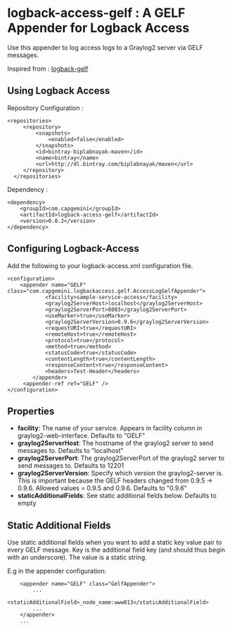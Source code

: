 logback-access-gelf :  A GELF Appender for Logback Access
==========================================

Use this appender to log access logs to a Graylog2 server via GELF messages.

Inspired from : [logback-gelf](https://github.com/Moocar/logback-gelf)

Using Logback Access
--------------------
Repository Configuration :


    <repositories>
         <repository>
             <snapshots>
                 <enabled>false</enabled>
             </snapshots>
             <id>bintray-biplabnayak-maven</id>
             <name>bintray</name>
             <url>http://dl.bintray.com/biplabnayak/maven</url>
         </repository>
      </repositories>
      
Dependency :

    <dependency>
    	<groupId>com.capgemini</groupId>
    	<artifactId>logback-access-gelf</artifactId>
    	<version>0.0.2</version>
    </dependency>

Configuring Logback-Access
---------------------

Add the following to your logback-access.xml configuration file.

    <configuration>
        <appender name="GELF" class="com.capgemini.logbackaccess.gelf.AccessLogGelfAppender">
        		<facility>sample-service-access</facility>
        		<graylog2ServerHost>localhost</graylog2ServerHost>
        		<graylog2ServerPort>8003</graylog2ServerPort>
        		<useMarker>true</useMarker>
        		<graylog2ServerVersion>0.9.6</graylog2ServerVersion>
        		<requestURI>true</requestURI>
        		<remoteHost>true</remoteHost>
        		<protocol>true</protocol>
        		<method>true</method>
        		<statusCode>true</statusCode>
        		<contentLength>true</contentLength>
        		<responseContent>true</responseContent>
        		<headers>Test-Header</headers>
        	</appender>
         <appender-ref ref="GELF" />
    </configuration>

Properties
----------

*   **facility**: The name of your service. Appears in facility column in graylog2-web-interface. Defaults to "GELF"
*   **graylog2ServerHost**: The hostname of the graylog2 server to send messages to. Defaults to "localhost"
*   **graylog2ServerPort**: The graylog2ServerPort of the graylog2 server to send messages to. Defaults to 12201
*   **graylog2ServerVersion**: Specify which version the graylog2-server is. This is important because the GELF headers
changed from 0.9.5 -> 0.9.6. Allowed values = 0.9.5 and 0.9.6. Defaults to "0.9.6"
*   **staticAdditionalFields**: See static additional fields below. Defaults to empty


Static Additional Fields
-----------------

Use static additional fields when you want to add a static key value pair to every GELF message. Key is the additional
field key (and should thus begin with an underscore). The value is a static string.

E.g in the appender configuration:

        <appender name="GELF" class="GelfAppender">
            ...
            <staticAdditionalField>_node_name:www013</staticAdditionalField>
            ...
        </appender>
        ...
